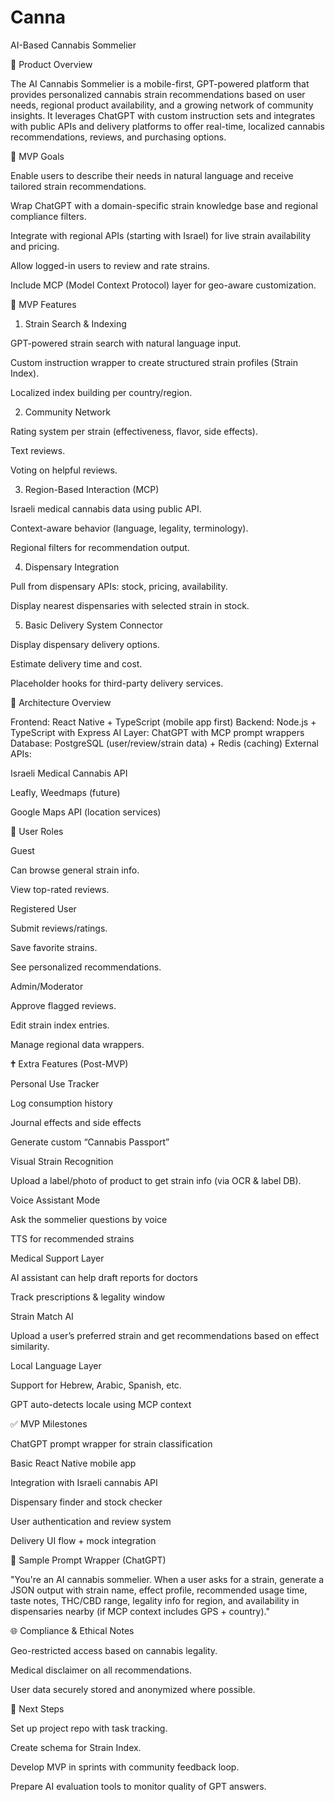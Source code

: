 # Canna

AI-Based Cannabis Sommelier

🌿 Product Overview

The AI Cannabis Sommelier is a mobile-first, GPT-powered platform that provides personalized cannabis strain recommendations based on user needs, regional product availability, and a growing network of community insights. It leverages ChatGPT with custom instruction sets and integrates with public APIs and delivery platforms to offer real-time, localized cannabis recommendations, reviews, and purchasing options.

🚀 MVP Goals

Enable users to describe their needs in natural language and receive tailored strain recommendations.

Wrap ChatGPT with a domain-specific strain knowledge base and regional compliance filters.

Integrate with regional APIs (starting with Israel) for live strain availability and pricing.

Allow logged-in users to review and rate strains.

Include MCP (Model Context Protocol) layer for geo-aware customization.

🔄 MVP Features

1. Strain Search & Indexing

GPT-powered strain search with natural language input.

Custom instruction wrapper to create structured strain profiles (Strain Index).

Localized index building per country/region.

2. Community Network

Rating system per strain (effectiveness, flavor, side effects).

Text reviews.

Voting on helpful reviews.

3. Region-Based Interaction (MCP)

Israeli medical cannabis data using public API.

Context-aware behavior (language, legality, terminology).

Regional filters for recommendation output.

4. Dispensary Integration

Pull from dispensary APIs: stock, pricing, availability.

Display nearest dispensaries with selected strain in stock.

5. Basic Delivery System Connector

Display dispensary delivery options.

Estimate delivery time and cost.

Placeholder hooks for third-party delivery services.

🚧 Architecture Overview

Frontend: React Native + TypeScript (mobile app first)
Backend: Node.js + TypeScript with Express
AI Layer: ChatGPT with MCP prompt wrappers
Database: PostgreSQL (user/review/strain data) + Redis (caching)
External APIs:

Israeli Medical Cannabis API

Leafly, Weedmaps (future)

Google Maps API (location services)

👥 User Roles

Guest

Can browse general strain info.

View top-rated reviews.

Registered User

Submit reviews/ratings.

Save favorite strains.

See personalized recommendations.

Admin/Moderator

Approve flagged reviews.

Edit strain index entries.

Manage regional data wrappers.

🕇 Extra Features (Post-MVP)

Personal Use Tracker

Log consumption history

Journal effects and side effects

Generate custom “Cannabis Passport”

Visual Strain Recognition

Upload a label/photo of product to get strain info (via OCR & label DB).

Voice Assistant Mode

Ask the sommelier questions by voice

TTS for recommended strains

Medical Support Layer

AI assistant can help draft reports for doctors

Track prescriptions & legality window

Strain Match AI

Upload a user’s preferred strain and get recommendations based on effect similarity.

Local Language Layer

Support for Hebrew, Arabic, Spanish, etc.

GPT auto-detects locale using MCP context

✅ MVP Milestones

ChatGPT prompt wrapper for strain classification

Basic React Native mobile app

Integration with Israeli cannabis API

Dispensary finder and stock checker

User authentication and review system

Delivery UI flow + mock integration

📄 Sample Prompt Wrapper (ChatGPT)

"You're an AI cannabis sommelier. When a user asks for a strain, generate a JSON output with strain name, effect profile, recommended usage time, taste notes, THC/CBD range, legality info for region, and availability in dispensaries nearby (if MCP context includes GPS + country)."

🌐 Compliance & Ethical Notes

Geo-restricted access based on cannabis legality.

Medical disclaimer on all recommendations.

User data securely stored and anonymized where possible.

💼 Next Steps

Set up project repo with task tracking.

Create schema for Strain Index.

Develop MVP in sprints with community feedback loop.

Prepare AI evaluation tools to monitor quality of GPT answers.
